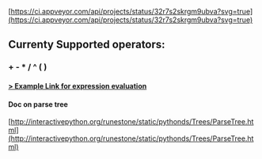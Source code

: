 [https://ci.appveyor.com/api/projects/status/32r7s2skrgm9ubva?svg=true](https://ci.appveyor.com/api/projects/status/32r7s2skrgm9ubva?svg=true)


## Currenty Supported operators:
###  +   -   *   /   ^  (  ) 


#### [> Example Link for expression evaluation](http://csis.pace.edu/~wolf/CS122/infix-postfix.htm) 


#### Doc on parse tree

[http://interactivepython.org/runestone/static/pythonds/Trees/ParseTree.html](http://interactivepython.org/runestone/static/pythonds/Trees/ParseTree.html) 